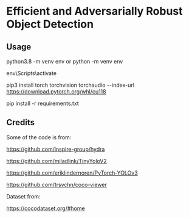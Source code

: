 # Efficient and Adversarially Robust Object Detection

## Usage
python3.8 -m venv env or python -m venv env

env\Scripts\activate

pip3 install torch torchvision torchaudio --index-url https://download.pytorch.org/whl/cu118

pip install -r requirements.txt

## Credits
Some of the code is from:

https://github.com/inspire-group/hydra

https://github.com/miladlink/TinyYoloV2

https://github.com/eriklindernoren/PyTorch-YOLOv3

https://github.com/trsvchn/coco-viewer

Dataset from:

https://cocodataset.org/#home

